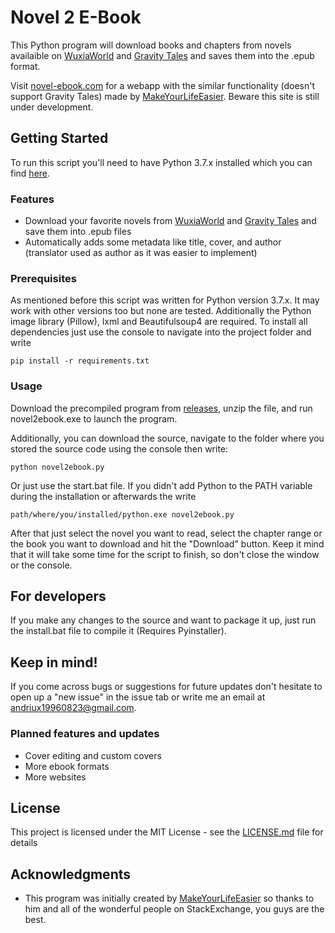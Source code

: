 
# Novel 2 E-Book
This Python program will download books and chapters from novels availaible on [WuxiaWorld](https://www.wuxiaworld.com) and [Gravity Tales](https://gravitytales.com/) and saves them into the .epub format.

Visit [novel-ebook.com](https://novel-ebook.com) for a webapp with the similar functionality (doesn't support Gravity Tales) made by [MakeYourLifeEasier](https://github.com/MakeYourLifeEasier). Beware this site is still under development.

## Getting Started

To run this script you'll need to have Python 3.7.x installed which you can find [here](https://www.python.org/downloads/ "Python Download Link").

### Features

- Download your favorite novels from [WuxiaWorld](https://www.wuxiaworld.com) and [Gravity Tales](https://gravitytales.com/) and save them into .epub files
- Automatically adds some metadata like title, cover, and author (translator used as author as it was easier to implement)

### Prerequisites

As mentioned before this script was written for Python version 3.7.x. It may work with other versions too but none are tested.
Additionally the Python image library (Pillow), lxml and Beautifulsoup4 are required.
To install all dependencies just use the console to navigate into the project folder and write

```
pip install -r requirements.txt
```

### Usage

Download the precompiled program from [releases](https://github.com/EternalTrail/Wuxiaworld-2-eBook/releases), unzip the file, and run novel2ebook.exe to launch the program.

Additionally, you can download the source, navigate to the folder where you stored the source code using the console then write:

```
python novel2ebook.py
```

Or just use the start.bat file. If you didn't add Python to the PATH variable during the installation or afterwards the write

```
path/where/you/installed/python.exe novel2ebook.py
```

After that just select the novel you want to read, select the chapter range or the book you want to download and hit the "Download" button. Keep it mind that it will take some time for the script to finish, so don't close the window or the console.

## For developers

If you make any changes to the source and want to package it up, just run the install.bat file to compile it (Requires Pyinstaller).

## Keep in mind!

If you come across bugs or suggestions for future updates don't hesitate to open up a "new issue" in the issue tab or write me an email at [andriux19960823@gmail.com](mailto:andriux19960823@gmail.com).


### Planned features and updates

- Cover editing and custom covers
- More ebook formats
- More websites

## License

This project is licensed under the MIT License - see the [LICENSE.md](LICENSE.md) file for details

## Acknowledgments

* This program was initially created by [MakeYourLifeEasier](https://github.com/MakeYourLifeEasier) so thanks to him and all of the wonderful people on StackExchange, you guys are the best.
